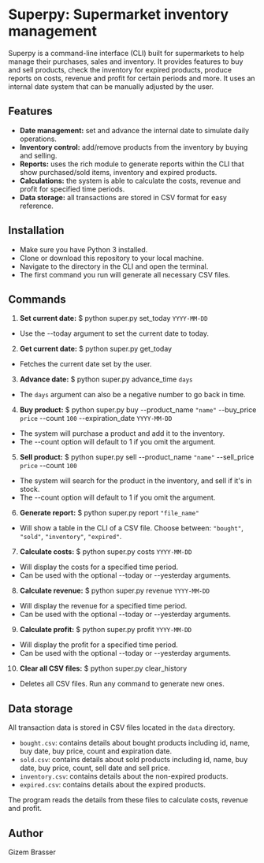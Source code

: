 # Superpy: Supermarket inventory management

Superpy is a command-line interface (CLI) built for supermarkets to help manage their purchases, sales and inventory. It provides features to buy and sell products, check the inventory for expired products, produce reports on costs, revenue and profit for certain periods and more. It uses an internal date system that can be manually adjusted by the user.

## Features
- **Date management:** set and advance the internal date to simulate daily operations.
- **Inventory control:** add/remove products from the inventory by buying and selling.
- **Reports:** uses the rich module to generate reports within the CLI that show purchased/sold items, inventory and expired products.
- **Calculations:** the system is able to calculate the costs, revenue and profit for specified time periods.
- **Data storage:** all transactions are stored in CSV format for easy reference.

## Installation
- Make sure you have Python 3 installed.
- Clone or download this repository to your local machine.
- Navigate to the directory in the CLI and open the terminal.
- The first command you run will generate all necessary CSV files. 

## Commands
1. **Set current date:** $ python super.py set_today `YYYY-MM-DD`
- Use the --today argument to set the current date to today. 

2. **Get current date:** $ python super.py get_today
- Fetches the current date set by the user.

3. **Advance date:** $ python super.py advance_time `days`
- The `days` argument can also be a negative number to go back in time.

4. **Buy product:** $ python super.py buy --product_name `"name"` --buy_price `price` --count `100` --expiration_date `YYYY-MM-DD`
- The system will purchase a product and add it to the inventory.
- The --count option will default to 1 if you omit the argument. 

5. **Sell product:** $ python super.py sell --product_name `"name"` --sell_price `price` --count `100`
- The system will search for the product in the inventory, and sell if it's in stock.
- The --count option will default to 1 if you omit the argument. 

6. **Generate report:** $ python super.py report `"file_name"`
- Will show a table in the CLI of a CSV file. Choose between: `"bought"`, `"sold"`, `"inventory"`, `"expired"`.

7. **Calculate costs:** $ python super.py costs `YYYY-MM-DD`
- Will display the costs for a specified time period.
- Can be used with the optional --today or --yesterday arguments.

8. **Calculate revenue:** $ python super.py revenue `YYYY-MM-DD`
- Will display the revenue for a specified time period.
- Can be used with the optional --today or --yesterday arguments.

9. **Calculate profit:** $ python super.py profit `YYYY-MM-DD`
- Will display the profit for a specified time period.
- Can be used with the optional --today or --yesterday arguments.

10. **Clear all CSV files:** $ python super.py clear_history
- Deletes all CSV files. Run any command to generate new ones.

## Data storage
All transaction data is stored in CSV files located in the `data` directory. 

- `bought.csv`: contains details about bought products including id, name, buy date, buy price, count and expiration date.
- `sold.csv`: contains details about sold products including id, name, buy date, buy price, count, sell date and sell price.
- `inventory.csv`: contains details about the non-expired products.
- `expired.csv`: contains details about the expired products.

The program reads the details from these files to calculate costs, revenue and profit. 

## Author
Gizem Brasser